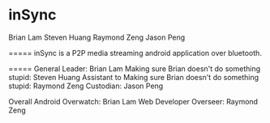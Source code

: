 inSync
======

Brian Lam
Steven Huang
Raymond Zeng
Jason Peng

=====
inSync is a P2P media streaming android application over bluetooth.

=====
General Leader: Brian Lam
Making sure Brian doesn't do something stupid: Steven Huang
Assistant to Making sure Brian doesn't do something stupid: Raymond Zeng
Custodian: Jason Peng

Overall Android Overwatch: Brian Lam
Web Developer Overseer: Raymond Zeng
